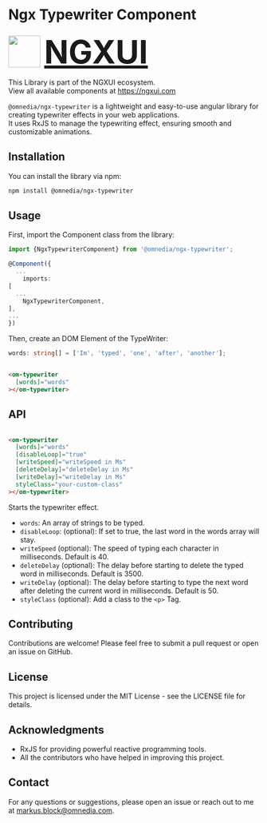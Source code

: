 # Ngx Typewriter Component

<a href="https://ngxui.com" target="_blank" style="display: flex;gap: .5rem;align-items: center;cursor: pointer; padding: 0 0 0 0; height: fit-content;">
  <img src="https://ngxui.com/assets/img/ngxui-logo.png" style="width: 64px;height: 64px;">
  <p style="font-weight: bold; padding: 0; margin: 0; font-size: 4rem">NGXUI</p>
</a>

This Library is part of the NGXUI ecosystem. <br>
View all available components at https://ngxui.com

`@omnedia/ngx-typewriter` is a lightweight and easy-to-use angular library for creating typewriter effects in your web applications. <br>
It uses RxJS to manage the typewriting effect, ensuring smooth and customizable animations. <br>

## Installation

You can install the library via npm:

```bash
npm install @omnedia/ngx-typewriter
```

## Usage

First, import the Component class from the library:

```typescript
import {NgxTypewriterComponent} from '@omnedia/ngx-typewriter';

@Component({
  ...
    imports:
[
  ...
    NgxTypewriterComponent,
],
...
})
```

Then, create an DOM Element of the TypeWriter:

```typescript
words: string[] = ['Im', 'typed', 'one', 'after', 'another'];
```

```html

<om-typewriter
  [words]="words"
></om-typewriter>
```

## API

```html

<om-typewriter
  [words]="words"
  [disableLoop]="true"
  [writeSpeed]="writeSpeed in Ms"
  [deleteDelay]="deleteDelay in Ms"
  [writeDelay]="writeDelay in Ms"
  styleClass="your-custom-class"
></om-typewriter>
```

Starts the typewriter effect.

- `words`: An array of strings to be typed.
- `disableLoop`: (optional): If set to true, the last word in the words array will stay.
- `writeSpeed` (optional): The speed of typing each character in milliseconds. Default is 40.
- `deleteDelay` (optional): The delay before starting to delete the typed word in milliseconds. Default is 3500.
- `writeDelay` (optional): The delay before starting to type the next word after deleting the current word in milliseconds. Default is 50.
- `styleClass` (optional): Add a class to the `<p>` Tag.

## Contributing

Contributions are welcome! Please feel free to submit a pull request or open an issue on GitHub.

## License

This project is licensed under the MIT License - see the LICENSE file for details.

## Acknowledgments

- RxJS for providing powerful reactive programming tools.
- All the contributors who have helped in improving this project.

## Contact

For any questions or suggestions, please open an issue or reach out to me at [markus.block@omnedia.com](mailto:markus.block@omnedia.com).
